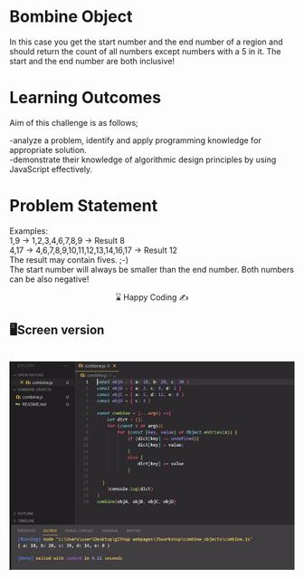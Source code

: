 # Bombine Object

In this case you get the start number and the end number of a region and should return the count of all numbers except numbers with a 5 in it. The start and the end number are both inclusive!

# Learning Outcomes

Aim of this challenge is as follows;

 -analyze a problem, identify and apply programming knowledge for appropriate solution.<br>
 -demonstrate their knowledge of algorithmic design principles by using JavaScript effectively.<br>
 
# Problem Statement
Examples:<br>
1,9 -> 1,2,3,4,6,7,8,9 -> Result 8<br>
4,17 -> 4,6,7,8,9,10,11,12,13,14,16,17 -> Result 12<br>
The result may contain fives. ;-)<br>
The start number will always be smaller than the end number. Both numbers can be also negative!<br>

<center> ⌛ Happy Coding  ✍ </center>

## 🖥️Screen version
<br>
<img src="./combine.jpg" align="left" alt="desktop_version">



